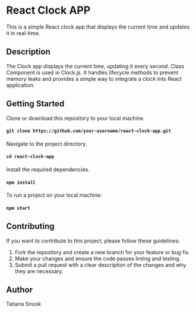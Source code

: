# React Clock APP
This is a simple React clock app that displays the current time and updates it in real-time.

## Description
The Clock app displays the current time, updating it every second. Class Component is used in Clock.js. It handles lifecycle methods to prevent memory leaks and provides a simple way to integrate a clock into React application.

## Getting Started

Clone or download this repository to your local machine.
#### `git clone https://github.com/your-username/react-clock-app.git`


Navigate to the project directory.
#### `cd react-clock-app`

Install the required dependencies.
#### `npm install`

To run a project on your local machine:
#### `npm start`

## Contributing

If you want to contribute to this project, please follow these guidelines:

1. Fork the repository and create a new branch for your feature or bug fix.
2. Make your changes and ensure the code passes linting and testing.
3. Submit a pull request with a clear description of the changes and why they are necessary.

## Author

Tatiana Snook